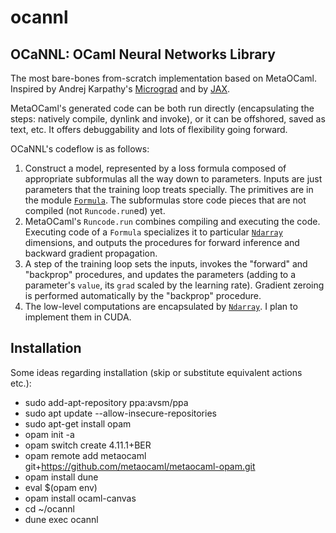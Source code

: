 ocannl
======

## OCaNNL: OCaml Neural Networks Library

The most bare-bones from-scratch implementation based on MetaOCaml.
Inspired by Andrej Karpathy's [Micrograd](https://github.com/karpathy/micrograd) and by [JAX](https://jax.readthedocs.io/en/latest/autodidax.html).

MetaOCaml's generated code can be both run directly (encapsulating the steps: natively compile, dynlink and invoke), or it can be offshored, saved as text, etc. It offers debuggability and lots of flexibility going forward.

OCaNNL's codeflow is as follows:
1. Construct a model, represented by a loss formula composed of appropriate subformulas all the way down to parameters. Inputs are just parameters that the training loop treats specially. The primitives are in the module [`Formula`](lib/formula.ml). The subformulas store code pieces that are not compiled (not `Runcode.run`ed) yet.
2. MetaOCaml's `Runcode.run` combines compiling and executing the code. Executing code of a `Formula` specializes it to particular [`Ndarray`](lib/ndarray.ml) dimensions, and outputs the procedures for forward inference and backward gradient propagation.
3. A step of the training loop sets the inputs, invokes the "forward" and "backprop" procedures, and updates the parameters (adding to a parameter's `value`, its `grad` scaled by the learning rate). Gradient zeroing is performed automatically by the "backprop" procedure.
4. The low-level computations are encapsulated by [`Ndarray`](lib/ndarray.ml). I plan to implement them in CUDA.

## Installation

Some ideas regarding installation (skip or substitute equivalent actions etc.):
* sudo add-apt-repository ppa:avsm/ppa
* sudo apt update --allow-insecure-repositories
* sudo apt-get install opam
* opam init -a
* opam switch create 4.11.1+BER
* opam remote add metaocaml git+https://github.com/metaocaml/metaocaml-opam.git
* opam install dune
* eval $(opam env)
* opam install ocaml-canvas
* cd ~/ocannl
* dune exec ocannl
